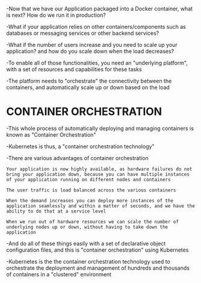 -Now that we have our Application packaged into a Docker container, what is next?
How do we run it in production?

-What if your application relies on other containers/components such as databases or messaging services or other backend services?

-What if the number of users increase and you need to scale up your application?
and how do you scale down when the load decreases?

-To enable all of those functionalities, you need an "underlying platform",
with a set of resources and capabilities for these tasks

-The platform needs to "orchestrate" the connectivity between the containers,
and automatically scale up or down based on the load



# CONTAINER ORCHESTRATION

-This whole process of automatically deploying and managing containers is known as "Container Orchestration"

-Kubernetes is thus, a "container orchestration technology"

-There are various advantages of container orchestration

    Your application is now highly available, as hardware failures do not bring your application down, because you can have multiple instances of your application running on different nodes and containers

    The user traffic is load balanced across the various containers

    When the demand increases you can deploy more instances of the application seamlessly and within a matter of seconds, and we have the ability to do that at a service level

    When we run out of hardware resources we can scale the number of underlying nodes up or down, without having to take down the application

-And do all of these things easily with a set of declarative object configuration files, and this is "container orchestration" using Kubernetes

-Kubernetes is the the container orchestration technology used to orchestrate the deployment and management of hundreds and thousands of containers in a "clustered" environment
